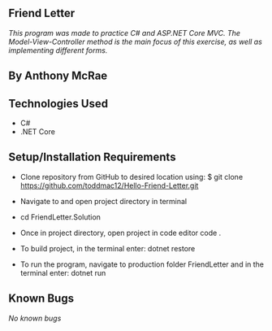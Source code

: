 ## Friend Letter
_This program was made to practice C# and ASP.NET Core MVC. The Model-View-Controller method is the main focus of this exercise, as well as implementing different forms._
## By Anthony McRae
## Technologies Used
* C#
* .NET Core
## Setup/Installation Requirements
* Clone repository from GitHub to desired location using: $ git clone https://github.com/toddmac12/Hello-Friend-Letter.git
* Navigate to and open project directory in terminal
* cd FriendLetter.Solution

* Once in project directory, open project in code editor
code .

* To build project, in the terminal enter:
dotnet restore

* To run the program, navigate to production folder FriendLetter and in the terminal enter:
dotnet run

## Known Bugs
_No known bugs_
